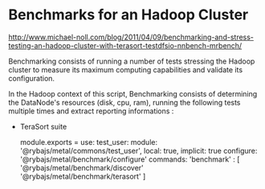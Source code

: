 
# Benchmarks for an Hadoop Cluster

http://www.michael-noll.com/blog/2011/04/09/benchmarking-and-stress-testing-an-hadoop-cluster-with-terasort-testdfsio-nnbench-mrbench/

Benchmarking consists of running a number of tests stressing the Hadoop cluster
to measure its maximum computing capabilities and validate its configuration.

In the Hadoop context of this script, Benchmarking consists of determining the
DataNode's resources (disk, cpu, ram), running the following tests multiple times
and extract reporting informations :
  * TeraSort suite

    module.exports =
      use:
        test_user: module: '@rybajs/metal/commons/test_user', local: true, implicit: true
      configure:
        '@rybajs/metal/benchmark/configure'
      commands:
        'benchmark' : [
          '@rybajs/metal/benchmark/discover'
          '@rybajs/metal/benchmark/terasort'
        ]
